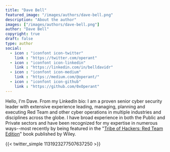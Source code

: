 ```yaml
---
title: "Dave Bell"
featured_image: "/images/authors/dave-bell.png"
description: "About the author"
images: ["/images/authors/dave-bell.png"]
author: "Dave Bell"
copyright: true
draft: false
type: author
social:
  - icon : "iconfont icon-twitter"
    link : "https://twitter.com/operant"
  - icon : "iconfont icon-linkedin"
    link : "https://linkedin.com/in/belldavidr"
  - icon : "iconfont icon-medium"
    link : "https://medium.com/@operant/"
  - icon : "iconfont icon-github"
    link : "https://github.com/0xOperant"
---
```

Hello, I'm Dave. From my LinkedIn bio: I am a proven senior cyber security leader with extensive experience leading, managing, planning and executing Red Team and other cyber operations in multiple industries and disciplines across the globe. I have broad experience in both the Public and Private sectors and have been recognized for my expertise in numerous ways--most recently by being featured in the "[Tribe of Hackers: Red Team Edition](/toh/)" book published by Wiley.

{{< twitter_simple 1131923277507637250 >}}
